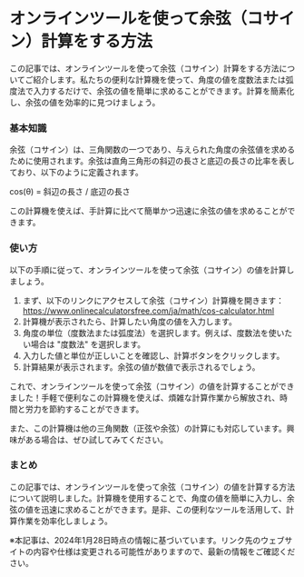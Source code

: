 オンラインツールを使って余弦（コサイン）計算をする方法
===========================

この記事では、オンラインツールを使って余弦（コサイン）計算をする方法についてご紹介します。私たちの便利な計算機を使って、角度の値を度数法または弧度法で入力するだけで、余弦の値を簡単に求めることができます。計算を簡素化し、余弦の値を効率的に見つけましょう。

### 基本知識

余弦（コサイン）は、三角関数の一つであり、与えられた角度の余弦値を求めるために使用されます。余弦は直角三角形の斜辺の長さと底辺の長さの比率を表しており、以下のように定義されます。

cos(θ) = 斜辺の長さ / 底辺の長さ

この計算機を使えば、手計算に比べて簡単かつ迅速に余弦の値を求めることができます。

### 使い方

以下の手順に従って、オンラインツールを使って余弦（コサイン）の値を計算しましょう。

1. まず、以下のリンクにアクセスして余弦（コサイン）計算機を開きます：<https://www.onlinecalculatorsfree.com/ja/math/cos-calculator.html>
2. 計算機が表示されたら、計算したい角度の値を入力します。
3. 角度の単位（度数法または弧度法）を選択します。例えば、度数法を使いたい場合は "度数法" を選択します。
4. 入力した値と単位が正しいことを確認し、計算ボタンをクリックします。
5. 計算結果が表示されます。余弦の値が数値で表示されるでしょう。

これで、オンラインツールを使って余弦（コサイン）の値を計算することができました！手軽で便利なこの計算機を使えば、煩雑な計算作業から解放され、時間と労力を節約することができます。

また、この計算機は他の三角関数（正弦や余弦）の計算にも対応しています。興味がある場合は、ぜひ試してみてください。

### まとめ

この記事では、オンラインツールを使って余弦（コサイン）の値を計算する方法について説明しました。計算機を使用することで、角度の値を簡単に入力し、余弦の値を迅速に求めることができます。是非、この便利なツールを活用して、計算作業を効率化しましょう。

※本記事は、2024年1月28日時点の情報に基づいています。リンク先のウェブサイトの内容や仕様は変更される可能性がありますので、最新の情報をご確認ください。